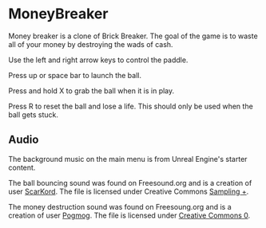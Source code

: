 # MoneyBreaker
Money breaker is a clone of Brick Breaker. The goal of the game is to waste all of your money by destroying the wads of cash.

Use the left and right arrow keys to control the paddle.

Press up or space bar to launch the ball.

Press and hold X to grab the ball when it is in play.

Press R to reset the ball and lose a life. This should only be used when the ball gets stuck.

## Audio

The background music on the main menu is from Unreal Engine's starter content.

The ball bouncing sound was found on Freesound.org and is a creation of user [ScarKord](https://freesound.org/people/ScarKord/sounds/86101/). The file is licensed under Creative Commons [Sampling +](https://creativecommons.org/licenses/sampling+/1.0/).

The money destruction sound was found on Freesoung.org and is a creation of user [Pogmog](https://freesound.org/people/Pogmog/sounds/393777/). The file is licensed under [Creative Commons 0](https://creativecommons.org/publicdomain/zero/1.0/).
